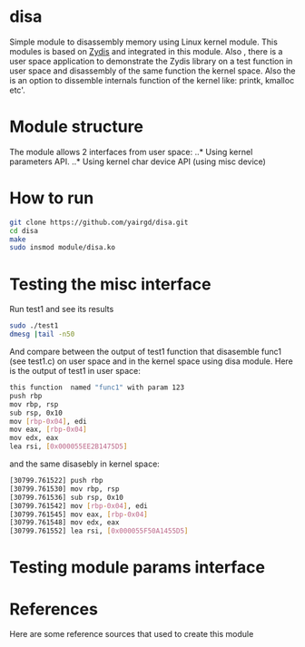 # disa
Simple module to disassembly memory using Linux kernel module. This modules is based on [Zydis](https://github.com/zyantific/zydis) and integrated in this module. Also , there is a user space application to demonstrate  the Zydis library on a test function in user space and disassembly of the same function the kernel space. Also the is an option to dissemble internals function of the kernel like: printk, kmalloc etc'.

# Module structure
The module allows 2 interfaces from user space: 
..* Using kernel parameters API. 
..* Using kernel char device API (using misc device)

# How to run
```bash
git clone https://github.com/yairgd/disa.git
cd disa
make 
sudo insmod module/disa.ko
```

# Testing the misc interface
Run test1 and see its results
```bash
sudo ./test1
dmesg |tail -n50
```
And compare between the output of test1 function that disasemble func1 (see test1.c) on user space and in the kernel space using disa module. Here is the output of test1 in user space:
```bash
this function  named "func1" with param 123
push rbp
mov rbp, rsp
sub rsp, 0x10
mov [rbp-0x04], edi
mov eax, [rbp-0x04]
mov edx, eax
lea rsi, [0x000055EE2B1475D5]
```
and the same disasebly in kernel space:
```bash
[30799.761522] push rbp
[30799.761530] mov rbp, rsp
[30799.761536] sub rsp, 0x10
[30799.761542] mov [rbp-0x04], edi
[30799.761545] mov eax, [rbp-0x04]
[30799.761548] mov edx, eax
[30799.761552] lea rsi, [0x000055F50A1455D5]
```
# Testing module params interface


# References
Here are some reference sources that used to create this module

[1]: http://www.embeddedlinux.org.cn/essentiallinuxdevicedrivers/final/ch05lev1sec7.html
[2]: http://olegkutkov.me/2018/03/14/simple-linux-character-device-driver/
[3]: https://linux-kernel-labs.github.io/master/labs/device_drivers.html
[4]: https://gist.github.com/brenns10/65d1ee6bb8419f96d2ae693eb7a66cc0
[5]: https://www.kernel.org/doc/htmldocs/kernel-hacking/routines-module-use-counters.html
[6]: https://stackoverflow.com/questions/18456155/what-is-the-difference-between-misc-drivers-and-char-drivers
